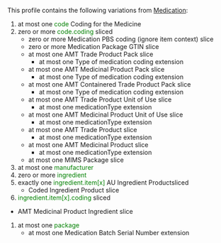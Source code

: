 This profile contains the following variations from [Medication](http://hl7.org/fhir/STU3/Medication):

1. at most one <span style='color:green'>code</span> Coding for the Medicine
1. zero or more <span style='color:green'>code.coding</span> sliced
   * zero or more Medication PBS coding (ignore item context) slice
   * zero or more Medication Package GTIN slice
   * at most one AMT Trade Product Pack slice
      * at most one Type of medication coding extension
   * at most one AMT Medicinal Product Pack slice
      * at most one Type of medication coding extension
   * at most one AMT Containered Trade Product Pack slice
      * at most one Type of medication coding extension
   * at most one AMT Trade Product Unit of Use slice
      * at most one medicationType extension
   * at most one AMT Medicinal Product Unit of Use slice
      * at most one medicationType extension
   * at most one AMT Trade Product slice
      * at most one medicationType extension
   * at most one AMT Medicinal Product slice
      * at most one medicationType extension
   * at most one MIMS Package slice
1. at most one <span style='color:green'>manufacturer</span> 
1. zero or more <span style='color:green'>ingredient</span> 
1. exactly one <span style='color:green'>ingredient.item[x]</span> AU Ingredient Productsliced
   *  Coded Ingredient Product slice
1.  <span style='color:green'>ingredient.item[x].coding</span> sliced
   *  AMT Medicinal Product Ingredient slice
1. at most one <span style='color:green'>package</span> 
      * at most one Medication Batch Serial Number extension
